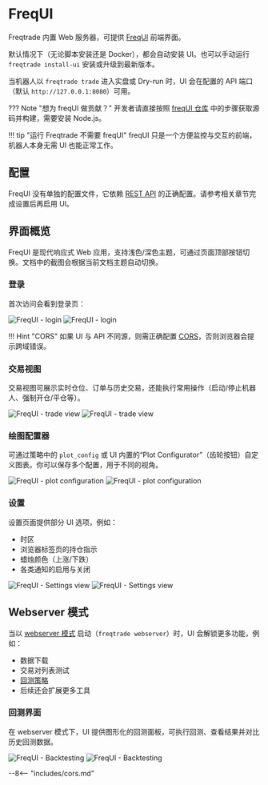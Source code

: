 # FreqUI

Freqtrade 内置 Web 服务器，可提供 [FreqUI](https://github.com/freqtrade/frequi) 前端界面。

默认情况下（无论脚本安装还是 Docker），都会自动安装 UI。也可以手动运行 `freqtrade install-ui` 安装或升级到最新版本。

当机器人以 `freqtrade trade` 进入实盘或 Dry-run 时，UI 会在配置的 API 端口（默认 `http://127.0.0.1:8080`）可用。

??? Note "想为 freqUI 做贡献？"
    开发者请直接按照 [freqUI 仓库](https://github.com/freqtrade/frequi) 中的步骤获取源码并构建，需要安装 Node.js。

!!! tip "运行 Freqtrade 不需要 freqUI"
    freqUI 只是一个方便监控与交互的前端，机器人本身无需 UI 也能正常工作。

## 配置

FreqUI 没有单独的配置文件，它依赖 [REST API](rest-api.md) 的正确配置。请参考相关章节完成设置后再启用 UI。

## 界面概览

FreqUI 是现代响应式 Web 应用，支持浅色/深色主题，可通过页面顶部按钮切换。文档中的截图会根据当前文档主题自动切换。

### 登录

首次访问会看到登录页：

![FreqUI - login](assets/frequi-login-CORS.png#only-dark)
![FreqUI - login](assets/frequi-login-CORS-light.png#only-light)

!!! Hint "CORS"
    如果 UI 与 API 不同源，则需正确配置 [CORS](#cors)，否则浏览器会提示跨域错误。

### 交易视图

交易视图可展示实时仓位、订单与历史交易，还能执行常用操作（启动/停止机器人、强制开仓/平仓等）。

![FreqUI - trade view](assets/freqUI-trade-pane-dark.png#only-dark)
![FreqUI - trade view](assets/freqUI-trade-pane-light.png#only-light)

### 绘图配置器

可通过策略中的 `plot_config` 或 UI 内置的“Plot Configurator”（齿轮按钮）自定义图表。你可以保存多个配置，用于不同的视角。

![FreqUI - plot configuration](assets/freqUI-plot-configurator-dark.png#only-dark)
![FreqUI - plot configuration](assets/freqUI-plot-configurator-light.png#only-light)

### 设置

设置页面提供部分 UI 选项，例如：

* 时区
* 浏览器标签页的持仓指示
* 蜡烛颜色（上涨/下跌）
* 各类通知的启用与关闭

![FreqUI - Settings view](assets/frequi-settings-dark.png#only-dark)
![FreqUI - Settings view](assets/frequi-settings-light.png#only-light)

## Webserver 模式

当以 [webserver 模式](utils.md#webserver-mode) 启动（`freqtrade webserver`）时，UI 会解锁更多功能，例如：

* 数据下载
* 交易对列表测试
* [回测策略](#backtesting)
* 后续还会扩展更多工具

### 回测界面

在 webserver 模式下，UI 提供图形化的回测面板，可执行回测、查看结果并对比历史回测数据。

![FreqUI - Backtesting](assets/freqUI-backtesting-dark.png#only-dark)
![FreqUI - Backtesting](assets/freqUI-backtesting-light.png#only-light)

--8<-- "includes/cors.md"
